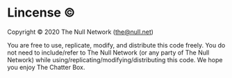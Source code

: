 # Lincense :copyright:
Copyright :copyright: 2020 The Null Network ([the@null.net](mailto:the@null.net))

You are free to use, replicate, modify, and distribute this code freely. You do not need to include/refer to The Null Network (or any party of The Null Network) while using/replicating/modifying/distributing this code. We hope you enjoy The Chatter Box.
